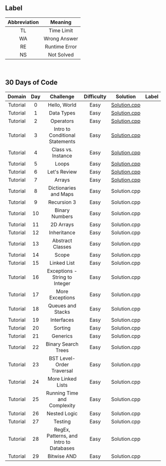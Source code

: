 ## Label ##
|Abbreviation|Meaning|
|:----------:|:-----:|
|TL|Time Limit|
|WA|Wrong Answer|
|RE|Runtime Error|
|NS|Not Solved|

<br/>

## 30 Days of Code ##

|Domain|Day|Challenge|Difficulty|Solution|Label|
|:----:|:-:|:-------:|:--------:|:------:|:---:|
|Tutorial|0|Hello, World|Easy|[Solution.cpp](https://github.com/DaeunSim/coding-practice/blob/master/HackerRank/30%20Days%20of%20Code%20(C%2B%2B)/Day%2000%20Hello%2C%20World/Solution.cpp)|
|Tutorial|1|Data Types|Easy|[Solution.cpp](https://github.com/DaeunSim/coding-practice/blob/master/HackerRank/30%20Days%20of%20Code%20(C%2B%2B)/Day%2001%20Data%20Types/Solution.cpp)|
|Tutorial|2|Operators|Easy|[Solution.cpp](https://github.com/DaeunSim/coding-practice/blob/master/HackerRank/30%20Days%20of%20Code%20(C%2B%2B)/Day%2002%20Operators/Solution.cpp)|
|Tutorial|3|Intro to Conditional Statements|Easy|[Solution.cpp](https://github.com/DaeunSim/coding-practice/blob/master/HackerRank/30%20Days%20of%20Code%20(C%2B%2B)/Day%2003%20Intro%20to%20Conditional%20Statements/Solution.cpp)|
|Tutorial|4|Class vs. Instance|Easy|[Solution.cpp](https://github.com/DaeunSim/coding-practice/blob/master/HackerRank/30%20Days%20of%20Code%20(C%2B%2B)/Day%2004%20Class%20vs.%20Instance/Solution.cpp)|
|Tutorial|5|Loops|Easy|[Solution.cpp](https://github.com/DaeunSim/coding-practice/blob/master/HackerRank/30%20Days%20of%20Code%20(C%2B%2B)/Day%2005%20Loop/Solution.cpp)|
|Tutorial|6|Let's Review|Easy|[Solution.cpp](https://github.com/DaeunSim/coding-practice/blob/master/HackerRank/30%20Days%20of%20Code%20(C%2B%2B)/Day%2006%20Let's%20Review/Solution.cpp)|
|Tutorial|7|Arrays|Easy|[Solution.cpp](https://github.com/DaeunSim/coding-practice/blob/master/HackerRank/30%20Days%20of%20Code%20(C%2B%2B)/Day%2007%20Arrays/Solution.cpp)|
|Tutorial|8|Dictionaries and Maps|Easy|Solution.cpp|
|Tutorial|9|Recursion 3|Easy|Solution.cpp|
|Tutorial|10|Binary Numbers|Easy|Solution.cpp|
|Tutorial|11|2D Arrays|Easy|Solution.cpp|
|Tutorial|12|Inheritance|Easy|Solution.cpp|
|Tutorial|13|Abstract Classes|Easy|Solution.cpp|
|Tutorial|14|Scope|Easy|Solution.cpp|
|Tutorial|15|Linked List|Easy|Solution.cpp|
|Tutorial|16|Exceptions - String to Integer|Easy|Solution.cpp|
|Tutorial|17|More Exceptions|Easy|Solution.cpp|
|Tutorial|18|Queues and Stacks|Easy|Solution.cpp|
|Tutorial|19|Interfaces|Easy|Solution.cpp|
|Tutorial|20|Sorting|Easy|Solution.cpp|
|Tutorial|21|Generics|Easy|Solution.cpp|
|Tutorial|22|Binary Search Trees|Easy|Solution.cpp|
|Tutorial|23|BST Level-Order Traversal|Easy|Solution.cpp|
|Tutorial|24|More Linked Lists|Easy|Solution.cpp|
|Tutorial|25|Running Time and Complexity|Easy|Solution.cpp|
|Tutorial|26|Nested Logic|Easy|Solution.cpp|
|Tutorial|27|Testing|Easy|Solution.cpp|
|Tutorial|28|RegEx, Patterns, and Intro to Databases|Easy|Solution.cpp|
|Tutorial|29|Bitwise AND|Easy|Solution.cpp|
